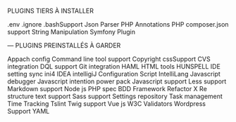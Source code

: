 PLUGINS TIERS À INSTALLER

.env
.ignore
.bashSupport
Json Parser
PHP Annotations
PHP composer.json support
String Manipulation
Symfony Plugin

—
PLUGINS PREINSTALLÉS À GARDER

Appach config
Command line tool support
Copyright
cssSupport
CVS integration
DQL support
Git integration
HAML
HTML tools
HUNSPELL
IDE setting sync
ini4 IDEA
intelligiJ Configuration Script
IntelliLang
Javascript debugger
Javascript intention power pack
Javascript support
Less support
Markdown support
Node js
PHP spec BDD Framework
Refactor X
Re structure text support
Sass support
Settings repository
Task management
Time Tracking
Tslint
Twig support
Vue js
W3C Validators
Wordpress Support
YAML

